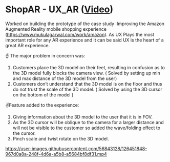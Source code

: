 # ShopAR - UX_AR ([Video](https://youtu.be/cJV9hC-p42M))

Worked on building the prototype of the case study :Improving the Amazon Augmented Reality mobile shopping experience (https://www.mukulagarwal.com/work/amazon). As UX Plays the most important role for any AR experience and it can be said UX is the heart of a great AR experience.

☝️ The major problem in concern was:
1. Customers place the 3D model on their feet, resulting in confusion as to the 3D model fully blocks the camera view. ( Solved by setting up min and max distance of the 3D model from the user)
2. Customers don’t understand that the 3D model is on the floor and thus do not trust the scale of the 3D model. ( Solved by using the 3D cursor on the bottom of the model )

✌️Feature added to the experience:
1. Giving information about the 3D model to the user that it is in FOV.
2. As the 3D cursor will be oblique to the camera for a larger distance and will not be visible to the customer so added the wave/folding effect to the cursor.
3. Pinch scale and twist rotate on the 3D model.

https://user-images.githubusercontent.com/56843128/126451848-967d0a8a-248f-4d6a-a5b8-a5684bf8df31.mp4

